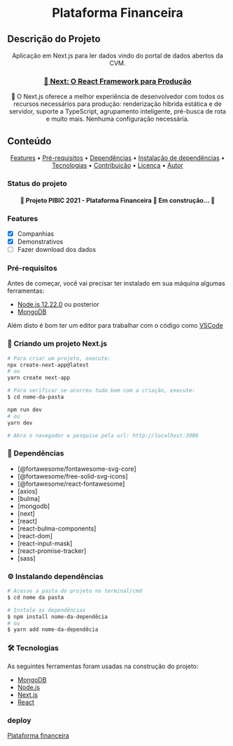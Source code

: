 <h1 align="center"> Plataforma Financeira</h1>

## Descrição do Projeto
<p align="center">Aplicação em Next.js para ler dados vindo do portal de dados abertos da CVM.</p>

<h3 align="center">
    <a href="https://nextjs.org/">🔗 Next: O React Framework para Produção</a>
</h3>
<p align="center">🚀 O Next.js oferece a melhor experiência de desenvolvedor com todos os recursos necessários para produção: renderização híbrida estática e de servidor, suporte a TypeScript, agrupamento inteligente, pré-busca de rota e muito mais. Nenhuma configuração necessária.
</p>

## Conteúdo
<p align="center">
 <a href="#features">Features</a> • 
 <a href="#pré-requisitos">Pré-requisitos</a> • 
 <a href="#-dependecias">Dependências</a> • 
 <a href="#-instalacao-de-dependecias">Instalação de dependências</a> • 
 <a href="#-tecnologias">Tecnologias</a> • 
 <a href="#-contribuicao">Contribuição</a> • 
 <a href="#-licenca">Licença</a> • 
 <a href="#-autor">Autor</a>
</p>




### Status do projeto
<h4 align="center"> 
	🚧  Projeto PIBIC 2021 - Plataforma Financeira 🚀 Em construção...  🚧
</h4>

### Features

- [x] Companhias
- [x] Demonstrativos
- [ ] Fazer download dos dados

### Pré-requisitos

Antes de começar, você vai precisar ter instalado em sua máquina algumas ferramentas:

 - [Node.js 12.22.0](https://nodejs.org/en/) ou posterior
 - [MongoDB](https://www.mongodb.com/)

Além disto é bom ter um editor para trabalhar com o código como [VSCode](https://code.visualstudio.com/)

### 🎲 Criando um projeto Next.js

```bash
# Para criar um projeto, execute:
npx create-next-app@latest
# ou
yarn create next-app

# Para verificar se ocorreu tudo bem com a criação, execute:
$ cd nome-da-pasta

npm run dev
# ou
yarn dev

# Abra o navegador e pesquise pela url: http://localhost:3000
```
### 🧰 Dependências

 - [@fortawesome/fontawesome-svg-core]
 - [@fortawesome/free-solid-svg-icons]
 - [@fortawesome/react-fontawesome]
 - [axios]
 - [bulma]
 - [mongodb]
 - [next]
 - [react]
 - [react-bulma-components]
 - [react-dom]
 - [react-input-mask]
 - [react-promise-tracker]
 - [sass]


### ⚙️ Instalando dependências

```bash
# Acesse a pasta do projeto no terminal/cmd
$ cd nome da pasta

# Instale as dependências
$ npm install nome-da-dependêcia
# ou
$ yarn add nome-da-dependêcia
```

### 🛠 Tecnologias

As seguintes ferramentas foram usadas na construção do projeto:

- [MongoDB](https://www.mongodb.com/)
- [Node.js](https://nodejs.org/en/)
- [Next.js](https://nextjs.org/)
- [React](https://pt-br.reactjs.org/)

### deploy

<a href="https://projeto-pibic-2021.vercel.app/companhias">Plataforma financeira</a>
